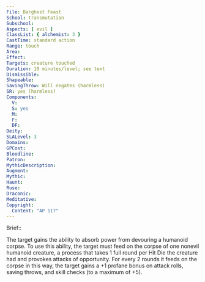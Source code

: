 ```yaml
---
File: Barghest Feast
School: transmutation
Subschool: 
Aspects: [ evil ]
ClassList: { alchemist: 3 }
CastTime: standard action
Range: touch
Area: 
Effect: 
Targets: creature touched
Duration: 10 minutes/level; see text
Dismissible: 
Shapeable: 
SavingThrow: Will negates (harmless)
SR: yes (harmless)
Components:
  V: 
  S: yes
  M: 
  F: 
  DF: 
Deity: 
SLALevel: 3
Domains: 
GPCost: 
Bloodline: 
Patron: 
MythicDescription: 
Augment: 
Mythic: 
Haunt: 
Ruse: 
Draconic: 
Meditative: 
Copyright:
  Content: "AP 117"
---
```

Brief:: 

The target gains the ability to absorb power from devouring a humanoid corpse. To use this ability, the target must feed on the corpse of one nonevil humanoid creature, a process that takes 1 full round per Hit Die the creature had and provokes attacks of opportunity. For every 2 rounds it feeds on the corpse in this way, the target gains a +1 profane bonus on attack rolls, saving throws, and skill checks (to a maximum of +5).
